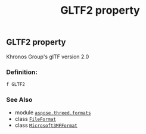 ﻿---
title: GLTF2 property
second_title: Aspose.3D for Python via .NET API References
description: 
type: docs
weight: 350
url: /python-net/aspose.threed.formats/microsoft3mfformat/gltf2/
is_root: false
---

## GLTF2 property


Khronos Group's glTF version 2.0
### Definition:
```python
f GLTF2 
```

### See Also
* module [`aspose.threed.formats`](../../)
* class [`FileFormat`](/3d/python-net/aspose.threed/fileformat)
* class [`Microsoft3MFFormat`](/3d/python-net/aspose.threed.formats/microsoft3mfformat)
